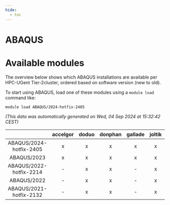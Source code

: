 ```yaml
---
hide:
  - toc
---
```


ABAQUS
======

# Available modules


The overview below shows which ABAQUS installations are available per HPC-UGent Tier-2cluster, ordered based on software version (new to old).

To start using ABAQUS, load one of these modules using a `module load` command like:

```shell
module load ABAQUS/2024-hotfix-2405
```

*(This data was automatically generated on Wed, 04 Sep 2024 at 15:32:42 CEST)*  

| |accelgor|doduo|donphan|gallade|joltik|shinx|skitty|
| :---: | :---: | :---: | :---: | :---: | :---: | :---: | :---: |
|ABAQUS/2024-hotfix-2405|x|x|x|x|x|x|x|
|ABAQUS/2023|x|x|x|x|x|-|x|
|ABAQUS/2022-hotfix-2214|-|x|x|-|x|-|x|
|ABAQUS/2022|-|x|x|-|x|-|x|
|ABAQUS/2021-hotfix-2132|-|x|x|-|x|-|x|
